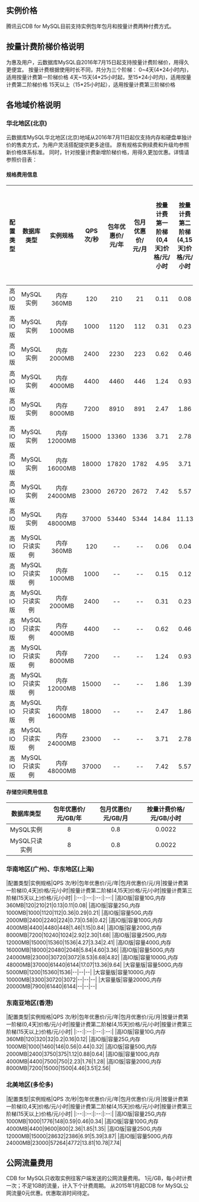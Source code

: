 ## 实例价格
腾讯云CDB for MySQL目前支持实例包年包月和按量计费两种付费方式。

## 按量计费阶梯价格说明
为惠及用户，云数据库MySQL自2016年7月15日起支持按量计费阶梯价，用得久更便宜。
按量计费根据使用时长不同，共分为三个阶梯：
0~4天(4\*24小时内)，适用按量计费第一阶梯价格
4天~15天(4\*25小时起，至15\*24小时内)，适用按量计费第二阶梯价格
15天以上（15\*25小时起），适用按量计费第三阶梯价格

## 各地域价格说明

### 华北地区(北京) 
云数据库MySQL华北地区(北京)地域从2016年7月11日起仅支持内存和硬盘单独计价的售卖方式，为用户灵活搭配提供更多途径。
原有规格实例续费和升级均参照新价格体系标准。
同时，针对按量计费新增阶梯价格，用得久更加优惠。详情请参照价目表：

#### 规格费用信息

|配置类型|数据库类型|实例规格|QPS 次/秒|包年优惠价/元/年|包月优惠价/元/月|按量计费第一阶梯(0,4天]价格/元/小时|按量计费第二阶梯(4,15天]价格/元/小时|按量计费第三阶梯(15天以上)价格/元/小时|
|:--:|:--:|:--:|:--:|:--:|:--:|:--:|:--:|:--:|
|高IO版|MySQL实例|内存360MB|120|210|21|0.11|0.08|0.06|
|高IO版|MySQL实例|内存1000MB|1000|1120|112|0.31|0.23|0.15|
|高IO版|MySQL实例|内存2000MB|2400|2230|223|0.62|0.46|0.31|
|高IO版|MySQL实例|内存4000MB|4400|4460|446|1.24|0.93|0.62|
|高IO版|MySQL实例|内存8000MB|7200|8910|891|2.47|1.86|1.24|
|高IO版|MySQL实例|内存12000MB|15000|13360|1336|3.71|2.78|1.86|
|高IO版|MySQL实例|内存16000MB|18000|17820|1782|4.95|3.71|2.47|
|高IO版|MySQL实例|内存24000MB|23000|26720|2672|7.42|5.57|3.71|
|高IO版|MySQL实例|内存48000MB|37000|53440|5344|14.84|11.13|7.42|
|高IO版|MySQL只读实例|内存360MB|120|--|--|0.06|0.04|0.03|
|高IO版|MySQL只读实例|内存1000MB|1000|--|--|0.15|0.12|0.08|
|高IO版|MySQL只读实例|内存2000MB|2400|--|--|0.31|0.23|0.15|
|高IO版|MySQL只读实例|内存4000MB|4400|--|--|0.62|0.46|0.31|
|高IO版|MySQL只读实例|内存8000MB|7200|--|--|1.24|0.93|0.62|
|高IO版|MySQL只读实例|内存12000MB|15000|--|--|1.86|1.39|0.93|
|高IO版|MySQL只读实例|内存16000MB|18000|--|--|2.47|1.86|1.24|
|高IO版|MySQL只读实例|内存24000MB|23000|--|--|3.71|2.78|1.86|
|高IO版|MySQL只读实例|内存48000MB|37000|--|--|7.42|5.57|3.71|

#### 存储空间费用信息

|数据库类型|包年优惠价/元/GB/年|包月优惠价/元/GB/月|按量计费价格/元/GB/小时|
|:--:|:--:|:--:|:--:|
|MySQL实例|8|0.8|0.0022|
|MySQL只读实例|8|0.8|0.0022|

### 华南地区(广州)、华东地区(上海)
|配置类型|实例规格|QPS 次/秒|包年优惠价/元/年|包月优惠价/元/月|按量计费第一阶梯(0,4天]价格/元/小时|按量计费第二阶梯(4,15天]价格/元/小时|按量计费第三阶梯(15天以上)价格/元/小时|
|:--:|:--:|:--:|:--:|
|高IO版|容量10G,内存360MB|120|210|21|0.13|0.11|0.08|
|高IO版|容量25G,内存1000MB|1000|1120|112|0.36|0.29|0.21|
|高IO版|容量50G,内存2000MB|2400|2240|224|0.73|0.58|0.42|
|高IO版|容量100G,内存4000MB|4400|4480|448|1.46|1.15|0.84|
|高IO版|容量200G,内存8000MB|7200|10240|1024|2.92|2.30|1.68|
|高IO版|容量250G,内存12000MB|15000|15360|1536|4.27|3.34|2.41|
|高IO版|容量400G,内存16000MB|18000|20480|2048|5.84|4.60|3.36|
|高IO版|容量500G,内存24000MB|23000|30720|3072|8.53|6.68|4.82|
|高IO版|容量1000G,内存48000MB|37000|61440|6144|17.07|13.36|9.64|
|大容量版|容量500G,内存5000MB|1200|15360|1536|--|--|--|
|大容量版|容量1000G,内存10000MB|3300|30720|3072|--|--|--|
|大容量版|容量2000G,内存20000MB|7900|61440|6144|--|--|--|

### 东南亚地区(香港) 
|配置类型|实例规格|QPS 次/秒|包年优惠价/元/年|包月优惠价/元/月|按量计费第一阶梯(0,4天]价格/元/小时|按量计费第二阶梯(4,15天]价格/元/小时|按量计费第三阶梯(15天以上)价格/元/小时|
|:--:|:--:|:--:|:--:|
|高IO版|容量10G,内存360MB|120|320|32|0.2|0.16|0.12|
|高IO版|容量25G,内存1000MB|1000|1460|146|0.56|0.44|0.32|
|高IO版|容量50G,内存2000MB|2400|3750|375|1.12|0.88|0.64|
|高IO版|容量100G,内存4000MB|4400|7500|750|2.23|1.76|1.28|
|高IO版|容量200G,内存8000MB|7200|15000|1500|4.46|3.51|2.56|


### 北美地区(多伦多) 
|配置类型|实例规格|QPS 次/秒|包年优惠价/元/年|包月优惠价/元/月|按量计费第一阶梯(0,4天]价格/元/小时|按量计费第二阶梯(4,15天]价格/元/小时|按量计费第三阶梯(15天以上)价格/元/小时|
|:--:|:--:|:--:|:--:|
|高IO版|容量25G,内存1000MB|1000|1776|148|0.59|0.46|0.34|
|高IO版|容量100G,内存4000MB|4400|9600|800|2.36|1.85|1.35|
|高IO版|容量250G,内存12000MB|15000|28632|2386|6.91|5.39|3.87|
|高IO版|容量500G,内存24000MB|23000|57264|4772|13.81|10.78|7.74|

## 公网流量费用

CDB for MySQL只收取实例往客户端发送的公网流量费用。
1元/GB，每小时计费一次；不足1GB的流量，计入下个计费周期。
从2015年1月起CDB for MySQL公网流量0元优惠。优惠取消时间待定。